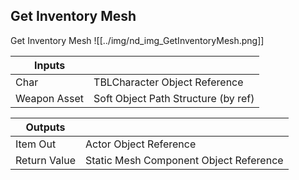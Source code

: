 ## Get Inventory Mesh
Get Inventory Mesh
![[../img/nd_img_GetInventoryMesh.png]]

|Inputs||
|--|--|
| Char | TBLCharacter Object Reference |
| Weapon Asset | Soft Object Path Structure (by ref) |

|Outputs||
|--|--|
| Item Out | Actor Object Reference |
| Return Value | Static Mesh Component Object Reference |
